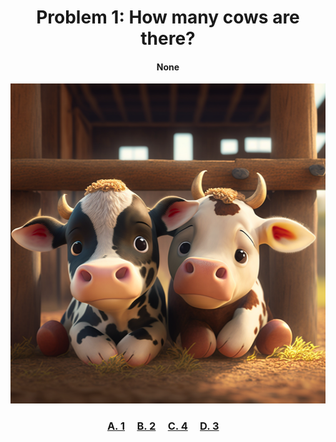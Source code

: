 <h1 align="center">
Problem 1: How many cows are there?
</h1>

<h4 align="center">
None
</h4>

<p align="center">
<img src="cows.png" height="512"/>
</p>

<h3 align="center"><span><a href="https://raw.githubusercontent.com/rain1024/math/main/assets/lose0.png">A. 1</a></span>&nbsp;&nbsp;&nbsp;&nbsp;
<span><a href="https://raw.githubusercontent.com/rain1024/math/main/assets/win0.png">B. 2</a></span>&nbsp;&nbsp;&nbsp;&nbsp;
<span><a href="https://raw.githubusercontent.com/rain1024/math/main/assets/lose0.png">C. 4</a></span>&nbsp;&nbsp;&nbsp;&nbsp;
<span><a href="https://raw.githubusercontent.com/rain1024/math/main/assets/lose0.png">D. 3</a></span>&nbsp;&nbsp;&nbsp;&nbsp;
</h3>